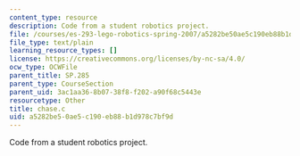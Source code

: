 ```yaml
---
content_type: resource
description: Code from a student robotics project.
file: /courses/es-293-lego-robotics-spring-2007/a5282be50ae5c190eb88b1d978c7bf9d_chase.c
file_type: text/plain
learning_resource_types: []
license: https://creativecommons.org/licenses/by-nc-sa/4.0/
ocw_type: OCWFile
parent_title: SP.285
parent_type: CourseSection
parent_uid: 3ac1aa36-8b07-38f8-f202-a90f68c5443e
resourcetype: Other
title: chase.c
uid: a5282be5-0ae5-c190-eb88-b1d978c7bf9d
---
```

Code from a student robotics project.